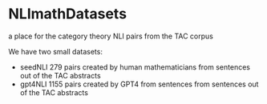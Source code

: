 # NLImathDatasets
a place for the category theory NLI pairs from the TAC corpus

We have two small datasets:
* seedNLI 279 pairs created by human mathematicians from sentences out of the TAC abstracts
* gpt4NLI 1155 pairs created by GPT4 from sentences from sentences out of the TAC abstracts
